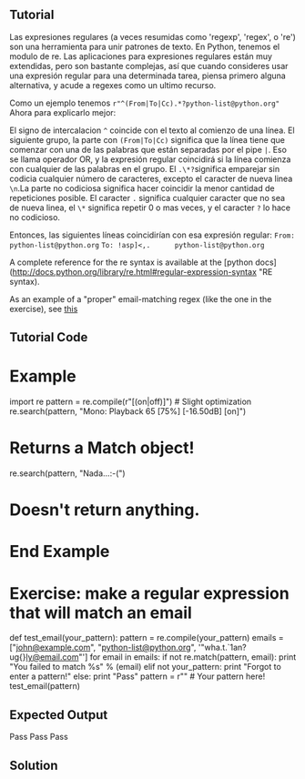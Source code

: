 Tutorial
--------

Las expresiones regulares (a veces resumidas como 'regexp', 'regex', o 're')
son una herramienta para unir patrones de texto. En Python, tenemos el modulo de re.
Las aplicaciones para expresiones regulares están muy extendidas, pero son
bastante complejas, así que cuando consideres usar una expresión regular
para una determinada tarea, piensa primero alguna alternativa, y acude a
regexes como un ultimo recurso.

Como un ejemplo tenemos `r"^(From|To|Cc).*?python-list@python.org"` Ahora para
explicarlo mejor:

El signo de intercalacion `^` coincide con el texto al comienzo de una línea. 
El siguiente grupo, la parte con `(From|To|Cc)` significa que la línea tiene que comenzar con
una de las palabras que están separadas por el pipe `|`. Eso se llama operador OR,
y la expresión regular coincidirá si la línea comienza con cualquier
de las palabras en el grupo. El `.\*?`significa emparejar sin codicia cualquier
número de caracteres, excepto el caracter de nueva linea `\n`.La parte no codiciosa
significa hacer coincidir la menor cantidad de repeticiones posible. El caracter `.` 
significa cualquier caracter que no sea de nueva linea, el `\*` significa repetir 0 o
mas veces, y el caracter `?`  lo hace no codicioso. 

Entonces, las siguientes líneas coincidirían con esa expresión regular:
`From: python-list@python.org`
`To: !asp]<,.      python-list@python.org`

A complete reference for the re syntax is available at the [python
docs](http://docs.python.org/library/re.html#regular-expression-syntax 
"RE syntax).

As an example of a "proper" email-matching regex (like the one in the
exercise), see [this](http://www.ex-parrot.com/pdw/Mail-RFC822-Address.html)

Tutorial Code
-------------

# Example
import re
pattern = re.compile(r"\[(on|off)\]") # Slight optimization
re.search(pattern, "Mono: Playback 65 [75%] [-16.50dB] [on]")
# Returns a Match object!
re.search(pattern, "Nada...:-(")
# Doesn't return anything.
# End Example

# Exercise: make a regular expression that will match an email
def test_email(your_pattern):
    pattern = re.compile(your_pattern)
    emails = ["john@example.com", "python-list@python.org", '"wha.t.`1an?ug{}ly@email.com"']
    for email in emails:
        if not re.match(pattern, email):
            print "You failed to match %s" % (email)
        elif not your_pattern:
            print "Forgot to enter a pattern!"
        else:
            print "Pass"
pattern = r"" # Your pattern here!
test_email(pattern)

Expected Output
---------------
Pass
Pass
Pass

Solution
--------
